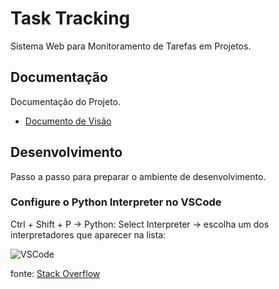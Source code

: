 # Task Tracking

Sistema Web para Monitoramento de Tarefas em Projetos.

## Documentação

Documentação do Projeto.

* [Documento de Visão](docs/doc-visao.md)

## Desenvolvimento

Passo a passo para preparar o ambiente de desenvolvimento.

### Configure o Python Interpreter no VSCode 

Ctrl + Shift + P → Python: Select Interpreter
    → escolha um dos interpretadores que aparecer na lista:

![VSCode](https://i.stack.imgur.com/XQEku.gif)

fonte: [Stack Overflow](https://stackoverflow.com/questions/53939751/pylint-unresolved-import-error-in-visual-studio-code)